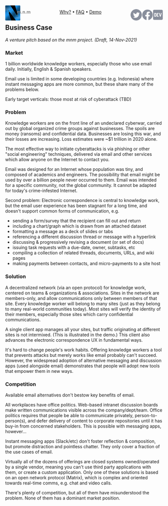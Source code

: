 <script src="//gc.zgo.at/count.js" async
        data-goatcounter="https://mnmnotmail.goatcounter.com/count"></script>

<div style="text-align:center">
   <a href="/"><img align="left" style="margin-top:-12px" src="logo-48-bleed-bright.png">
      <div style="float:left; margin-left:-0.75em; font-weight:bold; color:#888">m.n.m</div></a>
   <a href="https://dev.to/mnmnotmail"      ><img height="36" align="right" src="icon-dev-gray.svg"></a>
   <a href="https://facebook.com/mnmnotmail"><img height="36" align="right" src="icon-fb-gray-58.png"></a>
   <a href="https://twitter.com/mnmnotmail" ><img height="36" align="right" src="icon-tw-gray.svg"></a>
   <a href="/rationale.html">Why?</a> &bull;
   <a href="/faq.html">FAQ</a> &bull;
   <a href="/demo.html">Demo</a>
</div>

## Business Case

_A venture pitch based on the mnm project. (Draft, 14-Nov-2021)_

### Market

1 billion worldwide knowledge workers, especially those who use email daily. 
Initially, English & Spanish speakers.

Email use is limited in some developing countries (e.g. Indonesia) where instant messaging apps are more common, 
but these share many of the problems below.

Early target verticals: those most at risk of cyberattack (TBD)

### Problem

Knowledge workers are on the front line of an undeclared cyberwar, 
carried out by global organized crime groups against businesses. 
The spoils are money (ransoms) and confidential data. 
Businesses are losing this war, and their losses are increasing. 
Loss estimates were ~$1 trillion in 2020 alone.

The most effective way to initiate cyberattacks is via phishing or other "social engineering" techniques, 
delivered via email and other services which allow anyone on the Internet to contact you.

Email was designed for an Internet whose population was tiny, and composed of academics and engineers. 
The possibility that email might be used by over a billion people never occurred to them. 
Email was intended for a specific community, not the global community. 
It cannot be adapted for today's crime-infested Internet.

Second problem: Electronic correspondence is central to knowledge work, 
but the email user experience has been stagnant for a long time, 
and doesn't support common forms of communication, e.g.
- sending a form/survey that the recipient can fill out and return
- including a chart/graph which is drawn from an attached dataset
- formatting a message as a deck of slides or tabs
- referencing a different discussion thread or message with a hyperlink
- discussing & progressively revising a document (or set of docs)
- issuing task requests with a due-date, owner, subtasks, etc
- compiling a collection of related threads, documents, URLs, and wiki pages
- making payments between contacts, and micro-payments to a site host

### Solution

A decentralized network (via an open protocol) for knowledge work, centered on teams & organizations & associations. 
Sites in the network are members-only, and allow communications only between members of that site. 
Every knowledge worker will belong to many sites (just as they belong to many real-world communities today). 
Most sites will verify the identity of their members, especially those sites which carry confidential communications.

A single client app manages all your sites, but traffic originating at different sites is not intermixed. 
(This is illustrated in the demo.) 
This client also advances the electronic correspondence UX in fundamental ways.

It's hard to change people's work habits. 
Offering knowledge workers a tool that prevents attacks but merely works like email probably can't succeed. 
However, the widespread adoption of alternative messaging and discussion apps (used alongside email) 
demonstrates that people will adopt new tools that empower them in new ways.

### Competition

Available email alternatives don't bestow key benefits of email.

All workplaces have office politics. 
Web-based intranet discussion boards make written communications visible across the company/dept/team. 
Office politics requires that people be able to communicate privately, person-to-person(s), 
and defer delivery of content to corporate repositories until it has buy-in from concerned stakeholders. 
This is possible with messaging apps, however...

Instant messaging apps (Slack/etc) don't foster reflection & composition, but promote distraction and pointless chatter. 
They only cover a fraction of the use cases of email.

Virtually all of the dozens of offerings are closed systems owned/operated by a single vendor, 
meaning you can't use third party applications with them, or create a custom application. 
Only one of these solutions is based on an open network protocol 
(Matrix), which is complex and oriented towards real-time comms, e.g. chat and video calls.

There's plenty of competition, but all of them have misunderstood the problem. 
None of them has a dominant market position.
